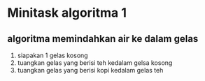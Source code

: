 # Minitask algoritma 1

## algoritma memindahkan air ke dalam gelas

1. siapakan 1 gelas kosong
2. tuangkan gelas yang berisi teh kedalam gelsa kosong
3. tuangkan gelas yang berisi kopi kedalam gelas teh
